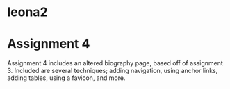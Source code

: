 # leona2
<h1> Assignment 4</h1>
<p> Assignment 4 includes an altered biography page, based off of assignment 3. Included are several techniques; adding navigation, using anchor links, adding tables, using a favicon, and more.</p>
